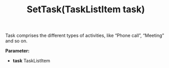 ﻿---
uid: crmscript_ref_NSAppointmentEntity_SetTask
title: SetTask(TaskListItem task)
intellisense: NSAppointmentEntity.SetTask
keywords: NSAppointmentEntity, GetTask
so.topic: reference
---

Task comprises the different types of activities, like “Phone call”, “Meeting” and so on.

**Parameter:** 
 - **task** TaskListItem

